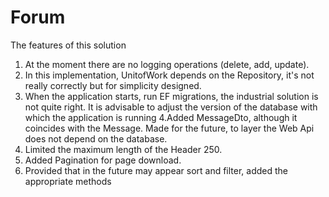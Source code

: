 # Forum
The features of this solution
1. At the moment there are no logging operations (delete, add, update).
2. In this implementation, UnitofWork depends on the Repository, it's not really correctly but for simplicity designed.
3. When the application starts, run EF migrations, the industrial solution is not quite right. It is advisable to adjust the version of the database with which the application is running
4.Added MessageDto, although it coincides with the Message. Made for the future, to layer the Web Api does not depend on the database.
5. Limited the maximum length of the Header 250.
6. Added Pagination for page download.
7. Provided that in the future may appear sort and filter, added the appropriate methods
